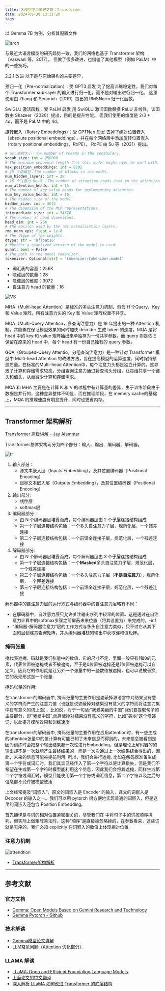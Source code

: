 ```yaml
---
title: 大模型学习笔记之四：Transformer
date: 2024-06-30 13:32:20
tags:
---
```


以 Gemma 7B 为例，分析其配置文件

![arch](arch.jpg)

与最近大语言模型的研究趋势一致，我们的网络也基于 Transformer 架构（Vaswani 等，2017）。 但做了很多改进，也借鉴了其他模型（例如 PaLM）中的一些技巧。

2.2.1 改进
以下是与原始架构的主要差异，

预归一化（Pre-normalization）：受 GPT3 启发
为了提高训练稳定性，我们对每个 Transformer sub-layer 的输入进行归一化，而不是对输出进行归一化。 这里使用由 Zhang 和 Sennrich（2019）提出的 RMSNorm 归一化函数。

SwiGLU 激活函数：受 PaLM 启发
用 SwiGLU 激活函数替换 ReLU 非线性，该函数由 Shazeer（2020）提出，目的是提升性能。 但我们使用的维度是 2/3 * 4d，而不是 PaLM 中的 4d。

旋转嵌入（Rotary Embeddings）：受 GPTNeo 启发
去掉了绝对位置嵌入（absolute positional embeddings），并在每个网络层中添加旋转位置嵌入（rotary positional embeddings，RoPE）。 RoPE 由 Su 等（2021）提出。

```python
# 词汇表的大小：The number of tokens in the vocabulary.
vocab_size: int = 256000
# The maximum sequence length that this model might ever be used with.
max_position_embeddings: int = 8192
# 28 个隐藏层：The number of blocks in the model.
num_hidden_layers: int = 28
# 16 个注意力 head ：The number of attention heads used in the attention layers of the model.
num_attention_heads: int = 16
# The number of key-value heads for implementing attention.
num_key_value_heads: int = 16
# The hidden size of the model.
hidden_size: int = 3072
# The dimension of the MLP representations.
intermediate_size: int = 24576
# The number of head dimensions.
head_dim: int = 256
# The epsilon used by the rms normalization layers.
rms_norm_eps: float = 1e-6
# The dtype of the weights.
dtype: str = 'bfloat16'
# Whether a quantized version of the model is used.
quant: bool = False
# The path to the model tokenizer.
tokenizer: Optional[str] = 'tokenizer/tokenizer.model'
```

- 词汇表的容量：256K
- 隐藏层的数量：28
- 隐藏层的维度：3072
- 自注意力 head 的数量：16

![VS](MQA.png)

MHA（Multi-head Attention）是标准的多头注意力机制，包含 H 个Query、Key 和 Value 矩阵。所有注意力头的 Key 和 Value 矩阵权重不共享。

MQA（Multi-Query Attention，多查询注意力）是 19 年提出的一种 Attention 机制，其能够在保证模型效果的同时加快 decoder 生成 token 的速度。MQA 是将 head 中的 key 和 value 矩阵抽出来单独存为一份共享参数，而 query 则是依旧保留在原来的 head 中，每个 head 有一份自己独有的 query 参数。

GQA（Grouped-Query Attentio，分组查询注意力）是一种针对 Transformer 模型中 Multi-head Attention 的改进方法，旨在提高模型的运算速度，同时保持预测质量。在标准的Multi-head Attention中，每个注意力头都是独立计算的，这导致了计算和存储需求较高。分组查询注意力通过将查询头分组，让每组共享一个键头和值头，从而减少计算和存储需求。

MQA 和 MHA 主要是在计算 K 和 V 的过程中有计算量的差异，由于训练阶段由于数据是并行的，这种差异整体不明显，而在推理阶段，在 memery cache的基础上，MQA 的推理速度有明显提升，同时也更省内存。

---

## Transformer 架构解析

[Transformer 高级讲解 - Jay Alammar](https://jalammar.github.io/illustrated-transformer/)

Transformer总体架构可分为四个部分：输入、输出、编码器、解码器。

![tr](transformer-c.png)

1. 输入部分：
   - 源文本嵌入层（Inputs Embedding），及其位置编码器（Positional Encoding）
   - 目标文本嵌入层（Outputs Embedding），及其位置编码器（Positional Encoding）
2. 输出部分:
    - 线性层
    - softmax层
3. 编码器部分：
    - 由 N 个编码器层堆叠而成，每个编码器层由 2 个**子层**连接结构组成
    - 第一个子层连接结构包括：一个多头自注意力子层，规范化层，一个残差连接
    - 第二个子层连接结构包括：一个前馈全连接子层，规范化层，一个残差连接
4. 解码器部分:
    - 由 N 个解码器层堆叠而成，每个解码器层由 3 个**子层**连接结构组成
    - 第一个子层连接结构包括：一个**Masked**多头自注意力子层，规范化层，一个残差连接
    - 第二个子层连接结构包括：一个多头注意力子层（**不是自注意力**），规范化层，一个残差连接
    - 第三个子层连接结构包括：一个前馈全连接子层，规范化层，一个残差连接

解码器中的自注意力层的运行方式与编码器中的自注意力层略有不同：

- 在解码器中，自注意力层只允许关注输出序列中较早的位置。这是通过在自注意力计算中的softmax步骤之前屏蔽未来位置（将其设置为）来完成的。-inf
- “编码器-解码器注意力”层的工作方式与多头自注意力类似，只不过它从其下面的层创建其查询矩阵，并从编码器堆栈的输出中获取键和值矩阵。

### 掩码张量

掩代表遮掩，码就是我们张量中的数值，它的尺寸不定，里面一般只有1和0的元素，代表位置被遮掩或者不被遮掩，至于是0位置被遮掩还是1位置被遮掩可以自定义，因此它的作用就是让另外一个张量中的一些数值被遮掩，也可以说被替换, 它的表现形式是一个张量.

掩码张量的作用:

在transformer的编码器中, 掩码张量的主要作用是遮蔽掉源语言中对结果没有意义的字符而产生的注意力值（也就是说遮蔽掉对结果没有意义的字符而将注意力集中在有意义的词上面），比如说，对于一句话:“我爱美丽的中国”,我们要提取句子的主要部分，即"我爱中国",而屏蔽掉对结果没有意义的字符，比如"美丽"这个修饰词，以此提升模型效果和训练速度

在transformer的解码器中, 掩码张量的主要作用在应用attention时，有一些生成的attention张量中的值计算有可能已知了未来信息而得到的，未来信息被看到是因为训练时会把整个输出结果都一次性进行Embedding，但是理论上解码器的的输出却不是一次就能产生最终结果的，而是一次次通过上一次结果综合得出的，因此，未来的信息可能被提前利用. 所以，我们会进行遮掩. 比如在解码器准备生成第一个字符或词汇时，我们其实已经传入了第一个字符以便计算损失，但是我们不希望在生成第一个字符时模型能利用这个信息，因此我们会将其遮掩，同样生成第二个字符或词汇时，模型只能使用第一个字符或词汇信息，第二个字符以及之后的信息都不允许被模型使用.

上文经常提及“词嵌入”，原文的词嵌入是 Encoder 的输入，译文的词嵌入是 Decoder 的输入之一。我们可以用 pytorch 很方便地实现普通的词嵌入，但是这里的词嵌入还包含 Position Embedding。

首先翻译是与词的相对位置紧密相关的，尽管我们在 中将句子中的词按顺序排列，但实际上做矩阵乘法时，这种“顺序”是直接被忽略掉的，在参数看来，这些词就是无序的。我们必须 explicitly 在词嵌入的数值上体现相对位置。

### 注意力机制

![attendtion](attention.png)

- [Transformer架构解析](https://blog.csdn.net/m0_56192771/article/details/118087175)

---

## 参考文献

### 官方文档

- [Gemma: Open Models Based on Gemini Research and Technology](gemma-report.pdf)
- [Gemma Pytorch - Github](https://github.com/google/gemma_pytorch)

### 技术解读

- [Gemma模型论文详解](https://blog.csdn.net/qinduohao333/article/details/136264993)
- [LLM常见问题（Attention 优化部分）](https://juejin.cn/post/7310061802464264242)

### LLAMA 解读

- [LLaMA: Open and Efficient Foundation Language Models](2302.13971v1.pdf)
- [上面论文的中文翻译](https://arthurchiao.art/blog/llama-paper-zh/)
- [深入解析 LLaMA 如何改进 Transformer 的底层结构](https://www.cnblogs.com/huaweiyun/p/17881295.html)
